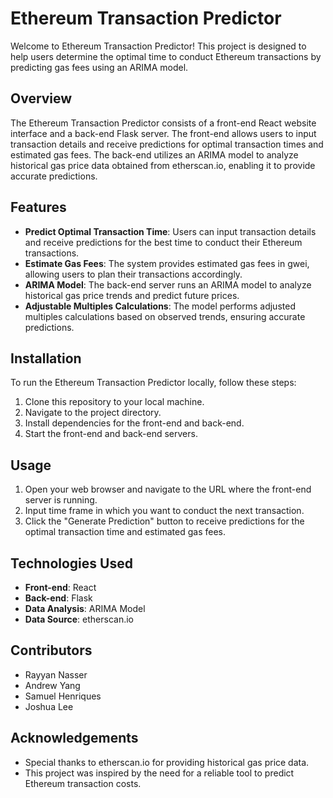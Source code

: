 # Ethereum Transaction Predictor

Welcome to Ethereum Transaction Predictor! This project is designed to help users determine the optimal time to conduct Ethereum transactions by predicting gas fees using an ARIMA model.

## Overview

The Ethereum Transaction Predictor consists of a front-end React website interface and a back-end Flask server. The front-end allows users to input transaction details and receive predictions for optimal transaction times and estimated gas fees. The back-end utilizes an ARIMA model to analyze historical gas price data obtained from etherscan.io, enabling it to provide accurate predictions.

## Features

- **Predict Optimal Transaction Time**: Users can input transaction details and receive predictions for the best time to conduct their Ethereum transactions.
- **Estimate Gas Fees**: The system provides estimated gas fees in gwei, allowing users to plan their transactions accordingly.
- **ARIMA Model**: The back-end server runs an ARIMA model to analyze historical gas price trends and predict future prices.
- **Adjustable Multiples Calculations**: The model performs adjusted multiples calculations based on observed trends, ensuring accurate predictions.

## Installation

To run the Ethereum Transaction Predictor locally, follow these steps:

1. Clone this repository to your local machine.
2. Navigate to the project directory.
3. Install dependencies for the front-end and back-end.
4. Start the front-end and back-end servers.

## Usage

1. Open your web browser and navigate to the URL where the front-end server is running.
2. Input time frame in which you want to conduct the next transaction.
3. Click the "Generate Prediction" button to receive predictions for the optimal transaction time and estimated gas fees.

## Technologies Used

- **Front-end**: React
- **Back-end**: Flask
- **Data Analysis**: ARIMA Model
- **Data Source**: etherscan.io

## Contributors

- Rayyan Nasser 
- Andrew Yang 
- Samuel Henriques 
- Joshua Lee 

## Acknowledgements

- Special thanks to etherscan.io for providing historical gas price data.
- This project was inspired by the need for a reliable tool to predict Ethereum transaction costs.
